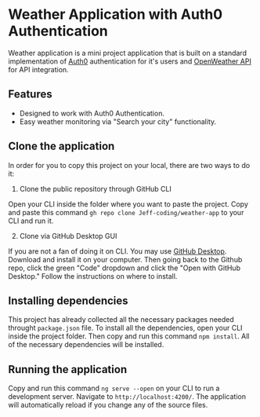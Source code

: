 # Weather Application with Auth0 Authentication

Weather application is a mini project application that is built on a standard implementation of <a href="https://auth0.com/">Auth0</a> authentication for it's users and <a href="https://openweathermap.org/">OpenWeather API</a> for API integration. 

## Features

- Designed to work with Auth0 Authentication.
- Easy weather monitoring via "Search your city" functionality.

## Clone the application

In order for you to copy this project on your local, there are two ways to do it:

1. Clone the public repository through GitHub CLI

Open your CLI inside the folder where you want to paste the project. Copy and paste this command `gh repo clone Jeff-coding/weather-app` to your CLI and run it.

2. Clone via GitHub Desktop GUI

If you are not a fan of doing it on CLI. You may use <a href="https://desktop.github.com/">GitHub Desktop</a>. Download and install it on your computer. Then going back to the Github repo, click the green "Code" dropdown and click the "Open with GitHub Desktop." Follow the instructions on where to install.

## Installing dependencies

This project has already collected all the necessary packages needed throught `package.json` file. To install all the dependencies, open your CLI inside the project folder. Then copy and run this command `npm install`. All of the necessary dependencies will be installed.

## Running the application

Copy and run this command `ng serve --open` on your CLI to run a development server. Navigate to `http://localhost:4200/`. The application will automatically reload if you change any of the source files.

